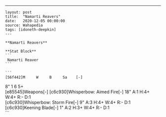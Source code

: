 ---
    layout: post
    title:  "Namarti Reavers"
    date:   2020-12-05 00:00:00
    source: Wahapedia
    tags: [idoneth-deepkin]
    ---
    
    **Namarti Reavers**
    
    **Stat Block**
    ```
     Namarti Reaver
    ```
    
    ```
    [56f442]M     W     B     Sa    [-]
8"    1     6     5+    
[e85545]Weapons[-]
[c6c930]Whisperbow: Aimed Fire[-]
18"    A:1    H:4+   W:4+   R:-    D:1   
[c6c930]Whisperbow: Storm Fire[-]
9"     A:3    H:4+   W:4+   R:-    D:1   
[c6c930]Keening Blade[-]
1"     A:2    H:3+   W:4+   R:-    D:1   
    ```
    
    
    